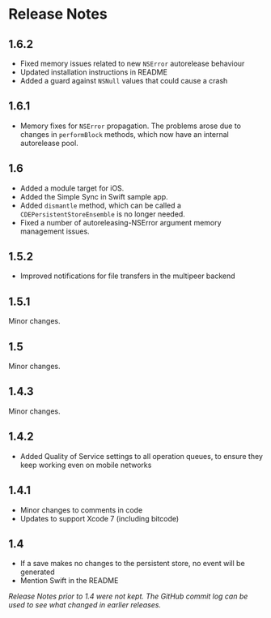 Release Notes
=============

1.6.2
---
- Fixed memory issues related to new `NSError` autorelease behaviour
- Updated installation instructions in README
- Added a guard against `NSNull` values that could cause a crash

1.6.1
---
- Memory fixes for `NSError` propagation. The problems arose due to changes in `performBlock` methods, which now have an internal autorelease pool.

1.6
---
- Added a module target for iOS.
- Added the Simple Sync in Swift sample app.
- Added `dismantle` method, which can be called a `CDEPersistentStoreEnsemble` is no longer needed.
- Fixed a number of autoreleasing-NSError argument memory management issues.

1.5.2
---
- Improved notifications for file transfers in the multipeer backend

1.5.1
---
Minor changes.

1.5
---
Minor changes.

1.4.3
---
Minor changes.

1.4.2
---
- Added Quality of Service settings to all operation queues, to ensure they keep working even on mobile networks

1.4.1
---
- Minor changes to comments in code
- Updates to support Xcode 7 (including bitcode)

1.4
---
- If a save makes no changes to the persistent store, no event will be generated
- Mention Swift in the README


_Release Notes prior to 1.4 were not kept. The GitHub commit log can be used to see what changed in earlier releases._

